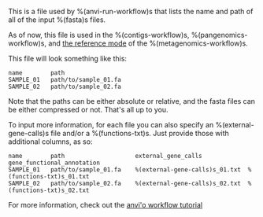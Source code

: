 This is a file used by %(anvi-run-workflow)s that lists the name and path of all of the input %(fasta)s files. 

As of now, this file is used in the %(contigs-workflow)s, %(pangenomics-workflow)s, and [the reference mode](https://merenlab.org/2018/07/09/anvio-snakemake-workflows/#references-mode) of the %(metagenomics-workflow)s.

This file will look something like this: 

    name        path
    SAMPLE_01   path/to/sample_01.fa
    SAMPLE_02   path/to/sample_02.fa
    
Note that the paths can be either absolute or relative, and the fasta files can be either compressed or not. That's all up to you. 

To input more information, for each file you can also specify an %(external-gene-calls)s file and/or a %(functions-txt)s. Just provide those with additional columns, as so: 

    name        path                    external_gene_calls             gene_functional_annotation
    SAMPLE_01   path/to/sample_01.fa    %(external-gene-calls)s_01.txt  %(functions-txt)s_01.txt
    SAMPLE_02   path/to/sample_02.fa    %(external-gene-calls)s_02.txt  %(functions-txt)s_02.txt

For more information, check out the [anvi'o workflow tutorial](https://merenlab.org/2018/07/09/anvio-snakemake-workflows/#fastatxt)
